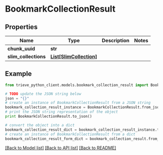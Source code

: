 # BookmarkCollectionResult


## Properties

Name | Type | Description | Notes
------------ | ------------- | ------------- | -------------
**chunk_uuid** | **str** |  | 
**slim_collections** | [**List[SlimCollection]**](SlimCollection.md) |  | 

## Example

```python
from trieve_python_client.models.bookmark_collection_result import BookmarkCollectionResult

# TODO update the JSON string below
json = "{}"
# create an instance of BookmarkCollectionResult from a JSON string
bookmark_collection_result_instance = BookmarkCollectionResult.from_json(json)
# print the JSON string representation of the object
print BookmarkCollectionResult.to_json()

# convert the object into a dict
bookmark_collection_result_dict = bookmark_collection_result_instance.to_dict()
# create an instance of BookmarkCollectionResult from a dict
bookmark_collection_result_form_dict = bookmark_collection_result.from_dict(bookmark_collection_result_dict)
```
[[Back to Model list]](../README.md#documentation-for-models) [[Back to API list]](../README.md#documentation-for-api-endpoints) [[Back to README]](../README.md)



